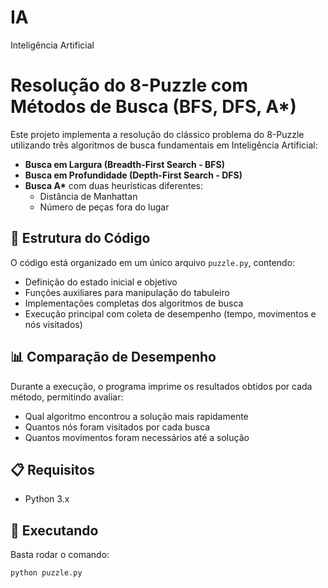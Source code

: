 # IA

Inteligência Artificial

# Resolução do 8-Puzzle com Métodos de Busca (BFS, DFS, A*)

Este projeto implementa a resolução do clássico problema do 8-Puzzle utilizando três algoritmos de busca fundamentais em Inteligência Artificial:

- **Busca em Largura (Breadth-First Search - BFS)**
- **Busca em Profundidade (Depth-First Search - DFS)**
- **Busca A\*** com duas heurísticas diferentes:
  - Distância de Manhattan
  - Número de peças fora do lugar

## 🔧 Estrutura do Código

O código está organizado em um único arquivo `puzzle.py`, contendo:
- Definição do estado inicial e objetivo
- Funções auxiliares para manipulação do tabuleiro
- Implementações completas dos algoritmos de busca
- Execução principal com coleta de desempenho (tempo, movimentos e nós visitados)

## 📊 Comparação de Desempenho

Durante a execução, o programa imprime os resultados obtidos por cada método, permitindo avaliar:

- Qual algoritmo encontrou a solução mais rapidamente
- Quantos nós foram visitados por cada busca
- Quantos movimentos foram necessários até a solução

## 📋 Requisitos

- Python 3.x

## 🚀 Executando

Basta rodar o comando:

```bash
python puzzle.py

